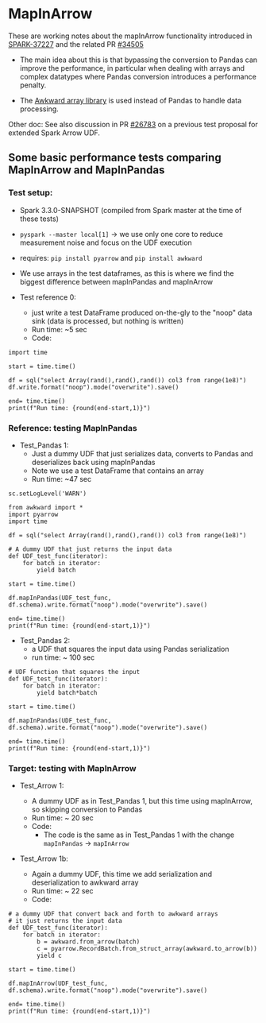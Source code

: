 # MapInArrow

These are working notes about the mapInArrow functionality introduced in [SPARK-37227](https://issues.apache.org/jira/browse/SPARK-37227)
and the related PR [#34505](https://github.com/apache/spark/pull/34505)

- The main idea about this is that bypassing the conversion to Pandas can improve the performance, in particular
when dealing with arrays and complex datatypes where Pandas conversion introduces a performance penalty.

- The [Awkward array library](https://awkward-array.readthedocs.io/en/latest/index.html) is used instead of Pandas to handle data processing.  

Other doc: See also discussion in PR [#26783](https://github.com/apache/spark/pull/26783) on a previous test proposal
for extended Spark Arrow UDF.

## Some basic performance tests comparing MapInArrow and MapInPandas

### Test setup:
 - Spark 3.3.0-SNAPSHOT (compiled from Spark master at the time of these tests) 
 - `pyspark --master local[1]` -> we use only one core to reduce measurement noise and focus on the UDF execution
 - requires: `pip install pyarrow` and `pip install awkward`
 - We use arrays in the test dataframes, as this is where we find the biggest difference between mapInPandas and mapInArrow
    
 - Test reference 0:
   - just write a test DataFrame produced on-the-gly to the "noop" data sink (data is processed, but nothing is written)  
   - Run time: ~5 sec
   - Code:
```
import time

start = time.time()

df = sql("select Array(rand(),rand(),rand()) col3 from range(1e8)")
df.write.format("noop").mode("overwrite").save()

end= time.time()
print(f"Run time: {round(end-start,1)}")
```

### Reference: testing MapInPandas

- Test_Pandas 1: 
  - Just a dummy UDF that just serializes data, converts to Pandas and deserializes back using mapInPandas
  - Note we use a test DataFrame that contains an array 
  - Run time: ~47 sec
```
sc.setLogLevel('WARN')

from awkward import *
import pyarrow
import time

df = sql("select Array(rand(),rand(),rand()) col3 from range(1e8)")

# A dummy UDF that just returns the input data
def UDF_test_func(iterator):
    for batch in iterator:
        yield batch

start = time.time()

df.mapInPandas(UDF_test_func, df.schema).write.format("noop").mode("overwrite").save()

end= time.time()
print(f"Run time: {round(end-start,1)}")

```
- Test_Pandas 2:
   - a UDF that squares the input data using Pandas serialization
   - run time: ~ 100 sec
```
# UDF function that squares the input
def UDF_test_func(iterator):
    for batch in iterator:
        yield batch*batch

start = time.time()

df.mapInPandas(UDF_test_func, df.schema).write.format("noop").mode("overwrite").save()

end= time.time()
print(f"Run time: {round(end-start,1)}")
```

### Target: testing with MapInArrow

- Test_Arrow 1:
  - A dummy UDF as in Test_Pandas 1, but this time using mapInArrow, so skipping conversion to Pandas
  - Run time: ~ 20 sec
  - Code:
    - The code is the same as in Test_Pandas 1 with the change `mapInPandas` -> `mapInArrow`

- Test_Arrow 1b:
  - Again a dummy UDF, this time we add serialization and deserialization to awkward array
  - Run time: ~ 22 sec
  - Code:
```
# a dummy UDF that convert back and forth to awkward arrays
# it just returns the input data
def UDF_test_func(iterator):
    for batch in iterator:
        b = awkward.from_arrow(batch)
        c = pyarrow.RecordBatch.from_struct_array(awkward.to_arrow(b))
        yield c

start = time.time()

df.mapInArrow(UDF_test_func, df.schema).write.format("noop").mode("overwrite").save()

end= time.time()
print(f"Run time: {round(end-start,1)}")
```
 
